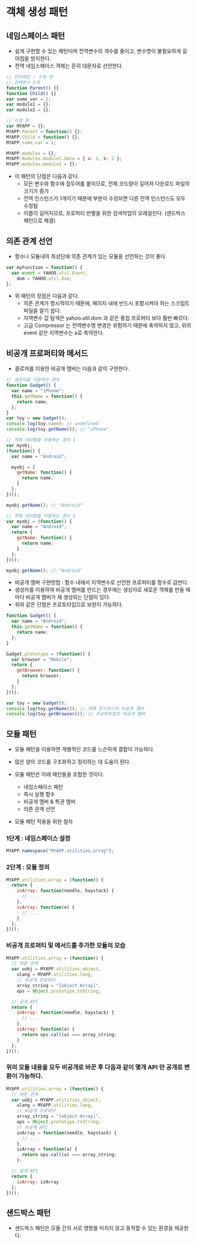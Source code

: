 # 객체 생성 패턴

## 네임스페이스 패턴

- 쉽게 구현할 수 있는 패턴이며 전역변수의 개수를 줄이고, 변수명이 불필요하게 길어짐을 방지한다.
- 전역 네임스페이스 객체는 흔히 대문자로 선언한다.

```javascript
// 안티패턴 : 수정 전
// 전역변수 5개
function Parent() {}
function Child() {}
var some_var = 1;
var module1 = {};
var module2 = {};

// 수정 후
var MYAPP = {};
MYAPP.Parent = function() {};
MYAPP.Child = function() {};
MYAPP.some_var = 1;

MYAPP.modules = {};
MYAPP.modules.module1.data = { a: 1, b: 2 };
MYAPP.modules.module2 = {};
```

- 이 패턴의 단점은 다음과 같다.
  - 모든 변수와 함수에 접두어를 붙이므로, 전체 코드량이 길어져 다운로드 파일의 크기가 증가
  - 전역 인스턴스가 1개이기 때문에 부분이 수정되면 다른 전역 인스턴스도 모두 수정됨
  - 이름이 길어지므로, 프로퍼티 판별을 위한 검색작업이 오래걸린다. (샌드박스 패턴으로 해결)

## 의존 관계 선언

- 함수나 모듈내의 최상단에 의존 관계가 있는 모듈을 선언하는 것이 좋다.

```javascript
var myFunction = function() {
  var event = YAHOO.util.Event,
    dom = YAHOO.util.Dom;
};
```

- 위 패턴의 장점은 다음과 같다.
  - 의존 관계가 명시적이기 때문에, 페이지 내에 반드시 포함시켜야 하는 스크립트 파일을 알기 쉽다.
  - 지역변수 값 탐색은 yahoo.util.dom 과 같은 중첩 프로퍼티 보다 훨씬 빠르다.
  - 고급 Compressor 는 전역변수명 변경은 위험하기 때문에 축약하지 않고, 위의 event 같은 지역변수는 a로 축약한다.

## 비공개 프로퍼티와 메서드

- 클로저를 이용한 비공개 멤버는 다음과 같이 구현한다.

```javascript
// 생성자를 이용하는 경우
function Gadget() {
  var name = "iPhone";
  this.getName = function() {
    return name;
  };
}
var toy = new Gadget();
console.log(toy.name); // undefined
console.log(toy.getName()); // "iPhone"

// 객체 리터럴을 이용하는 경우 1
var myobj;
(function() {
  var name = "Android";

  myobj = {
    getName: function() {
      return name;
    }
  };
})();

myobj.getName(); // "Android"

// 객체 리터럴을 이용하는 경우 2
var myobj = (function() {
  var name = "Android";
  return {
    getName: function() {
      return name;
    }
  };
})();

myobj.getName(); // "Android"
```

- 비공개 멤버 구현방법 : 함수 내에서 지역변수로 선언한 프로퍼티를 함수로 감싼다.
- 생성자를 이용하여 비공개 멤버를 만드는 경우에는 생성자로 새로운 객체를 만들 때 마다 비공개 멤버가 재 생성되는 단점이 있다.
- 위와 같은 단점은 프로토타입으로 보완이 가능하다.

```javascript
function Gadget() {
  var name = "Android";
  this.getName = function() {
    return name;
  };
}

Gadget.prototype = (function() {
  var browser = "Mobile";
  return {
    getBrowser: function() {
      return browser;
    }
  };
})();

var toy = new Gadget();
console.log(toy.getName()); // 객체 인스턴스의 비공개 멤버
console.log(toy.getBrowser()); // 프로토타입의 비공개 멤버
```

## 모듈 패턴

- 모듈 패턴을 이용하면 개별적인 코드를 느슨하게 결합이 가능하다.
- 많은 양의 코드를 구조화하고 정리하는 데 도움이 된다.
- 모듈 패턴은 아래 패턴들을 조합한 것이다.

  - 네임스페이스 패턴
  - 즉시 실행 함수
  - 비공개 멤버 & 특권 멤버
  - 의존 관계 선언

- 모듈 패턴 적용을 위한 절차

### 1단계 : 네임스페이스 설정

```javascript
MYAPP.namespace("MYAPP.utilities.array");
```

### 2단계 : 모듈 정의

```javascript
MYAPP.utilities.array = (function() {
  return {
    inArray: function(needle, haystack) {
      // ...
    },
    isArray: function(e) {
      // ...
    }
  };
})();
```

### 비공개 프로퍼티 및 메서드를 추가한 모듈의 모습

```javascript
MYAPP.utilities.array = (function() {
  // 의존 관계
  var uobj = MYAPP.utilities.object,
    ulang = MYAPP.utilities.lang,
    // 비공개 프로퍼티
    array_string = "[object Array]",
    ops = Object.prototype.toString;

  // 공개 API
  return {
    inArray: function(needle, haystack) {
      // ...
    },
    isArray: function(a) {
      return ops.call(a) === array_string;
    }
  };
})();
```

### 위의 모듈 내용을 모두 비공개로 바꾼 후 다음과 같이 몇개 API 만 공개로 변환이 가능하다.

```javascript
MYAPP.utilities.array = (function() {
  // 의존 관계
  var uobj = MYAPP.utilities.object,
    ulang = MYAPP.utilities.lang,
    // 비공개 프로퍼티
    array_string = "[object Array]",
    ops = Object.prototype.toString,
    // 비공개 API
    inArray = function(needle, haystack) {
      // ...
    },
    isArray = function(a) {
      return ops.call(a) === array_string;
    };

  // 공개 API
  return {
    isArray: isArray
  };
})();
```

## 샌드박스 패턴

- 샌드박스 패턴은 모듈 간의 서로 영향을 미치지 않고 동작할 수 있는 환경을 제공한다.
